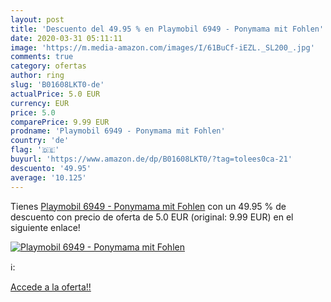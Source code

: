 ```yaml
---
layout: post
title: 'Descuento del 49.95 % en Playmobil 6949 - Ponymama mit Fohlen'
date: 2020-03-31 05:11:11
image: 'https://m.media-amazon.com/images/I/61BuCf-iEZL._SL200_.jpg'
comments: true
category: ofertas
author: ring
slug: 'B01608LKT0-de'
actualPrice: 5.0 EUR
currency: EUR
price: 5.0
comparePrice: 9.99 EUR
prodname: 'Playmobil 6949 - Ponymama mit Fohlen'
country: 'de'
flag: '🇩🇪'
buyurl: 'https://www.amazon.de/dp/B01608LKT0/?tag=tolees0ca-21'
descuento: '49.95'
average: '10.125'
---
```


Tienes [Playmobil 6949 - Ponymama mit Fohlen](https://www.amazon.de/dp/B01608LKT0/?tag=tolees0ca-21) con un 49.95 % de descuento con precio de oferta de 5.0 EUR (original: 9.99 EUR) en el siguiente enlace!

[![Playmobil 6949 - Ponymama mit Fohlen](https://m.media-amazon.com/images/I/61BuCf-iEZL._SL200_.jpg)](https://www.amazon.de/dp/B01608LKT0/?tag=tolees0ca-21)

ℹ️:


[Accede a la oferta!!](https://www.amazon.de/dp/B01608LKT0/?tag=tolees0ca-21)
